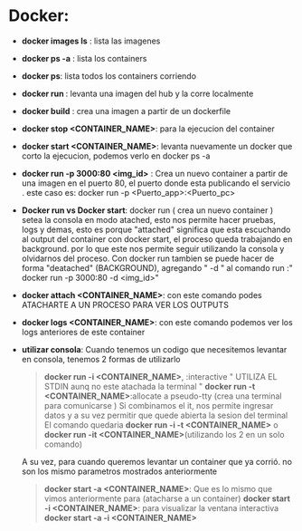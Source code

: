 # Docker:

-  **docker images ls** : lista las imagenes
-  **docker ps -a** : lista los containers 
-  **docker ps**: lista todos los containers corriendo
-  **docker run <image>**: levanta una imagen del hub y la corre localmente 
-  **docker build** : crea una imagen a partir de un dockerfile
-  **docker stop <CONTAINER_NAME>**: para la ejecucion del container
-  **docker start <CONTAINER_NAME>**: levanta nuevamente un docker que corto la ejecucion, podemos verlo en docker ps -a
-  **docker run -p 3000:80 <img_id>** : Crea un nuevo container a partir de una imagen en el puerto 80, el puerto donde esta publicando el servicio .
este caso es: docker run -p <Puerto_app>:<Puerto_pc>

-  **Docker run vs Docker start**: docker run ( crea un nuevo container ) setea la consola en modo atached, esto nos permite hacer pruebas, logs y demas, esto es porque "attached" significa que esta escuchando al output del container
  con docker start, el proceso queda trabajando en background. por lo que este nos permite seguir utilizando la consola y olvidarnos del proceso.
  Con docker run tambien se puede hacer de forma "deatached" (BACKGROUND), agregando " -d " al comando run :" docker run -p 3000:80 -d <img_id>"

-  **docker attach <CONTAINER_NAME>**: con este comando podes ATACHARTE A UN PROCESO PARA VER LOS OUTPUTS 
-  **docker logs <CONTAINER_NAME>**: con este comando podemos ver los logs anteriores de este container 

- **utilizar consola**: Cuando tenemos un codigo que necesitemos levantar en consola, tenemos 2 formas de utilizarlo
	>**docker run -i <CONTAINER_NAME>**, :interactive " UTILIZA EL STDIN aunq no este atachada la terminal "
	>**docker run -t <CONTAINER_NAME>**:allocate a pseudo-tty (crea una terminal para comunicarse )
  >Si combinamos el it, nos permite ingresar datos y a su vez permitir que quede abierta la sesion del terminal
  >El comando quedaria **docker run -i -t <CONTAINER_NAME>** o **docker run -it <CONTAINER_NAME>**(utilizando los 2 en un solo comando)

  A su vez, para cuando queremos levantar un container que ya corrió. no son los mismo parametros mostrados anteriormente
  >**docker start -a <CONTAINER_NAME>**: Que es lo mismo que vimos anteriormente para (atacharse a un container)
  >**docker start -i <CONTAINER_NAME>**: para visualizar la ventana interactiva 
  >**docker start -a -i <CONTAINER_NAME>**
